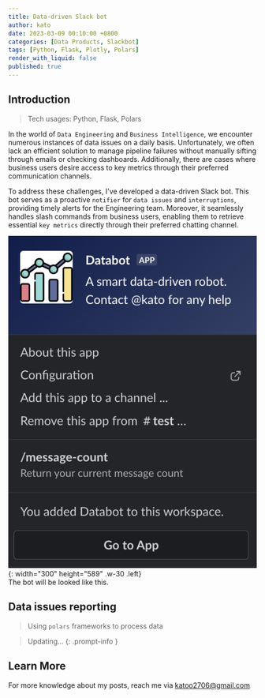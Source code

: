 ```yaml
---
title: Data-driven Slack bot
author: kato
date: 2023-03-09 00:10:00 +0800
categories: [Data Products, Slackbot]
tags: [Python, Flask, Plotly, Polars]
render_with_liquid: false
published: true
---
```


## Introduction
> Tech usages: Python, Flask, Polars

In the world of `Data Engineering` and `Business Intelligence`, we encounter numerous instances of data issues on a daily basis. Unfortunately, we often lack an efficient solution to manage pipeline failures without manually sifting through emails or checking dashboards. Additionally, there are cases where business users desire access to key metrics through their preferred communication channels.

To address these challenges, I've developed a data-driven Slack bot. This bot serves as a proactive `notifier` for `data issues` and `interruptions`, providing timely alerts for the Engineering team. Moreover, it seamlessly handles slash commands from business users, enabling them to retrieve essential `key metrics` directly through their preferred chatting channel.

![slackbot.png](/assets/post/slackbot.png){: width="300" height="589" .w-30 .left}
<br>
The bot will be looked like this.

<div style="clear:both;"></div>

## Data issues reporting
> Using `polars` frameworks to process data

> Updating...
{: .prompt-info }

## Learn More

For more knowledge about my posts, reach me via [katoo2706@gmail.com](mailto:katoo2706@gmail.com)
